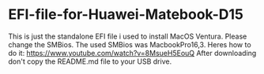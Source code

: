 # EFI-file-for-Huawei-Matebook-D15
This is just the standalone EFI file i used to install MacOS Ventura. 
Please change the SMBios. 
The used SMBios was MacbookPro16,3. Heres how to do it: https://www.youtube.com/watch?v=8MsueH5EouQ 
After downloading don't copy the README.md file to your USB drive.
